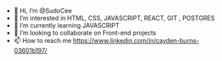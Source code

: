 - 👋 Hi, I’m @SudoCee
- 👀 I’m interested in HTML, CSS, JAVASCRIPT, REACT, GIT , POSTGRES
- 🌱 I’m currently learning JAVASCRIPT
- 💞️ I’m looking to collaborate on Front-end projects
- 📫 How to reach me https://www.linkedin.com/in/cayden-burns-03601b197/

<!---
SudoCee/SudoCee is a ✨ special ✨ repository because its `README.md` (this file) appears on your GitHub profile.
You can click the Preview link to take a look at your changes.
--->
